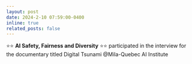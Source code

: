 ```yaml
---
layout: post
date: 2024-2-10 07:59:00-0400
inline: true
related_posts: false
---
```


⭐️⭐️ **AI Safety, Fairness and Diversity** ⭐️⭐️ participated in the interview for the documentary titled Digital Tsunami @Mila-Quebec AI Institute

